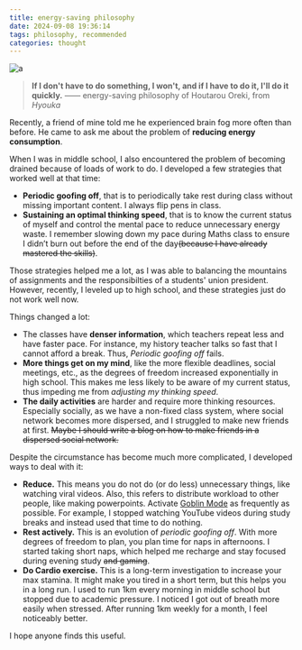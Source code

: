 ```yaml
---
title: energy-saving philosophy
date: 2024-09-08 19:36:14
tags: philosophy, recommended
categories: thought
---
```


![](<https:/blog.gu33gu.asia/_resources/Pasted image 20240908163511.png> "a")

> **If I don't have to do something, I won't, and if I have to do it, I'll do it quickly.** 
> —— energy-saving philosophy of Houtarou Oreki, from *Hyouka*

Recently, a friend of mine told me he experienced brain fog more often than before. He came to ask me about the problem of **reducing  energy consumption**.

When I was in middle school, I also encountered the problem of becoming drained because of loads of work to do. I developed a few strategies that worked well at that time:
- **Periodic goofing off**, that is to periodically take rest during class without missing important content. I always flip pens in class.
- **Sustaining an optimal thinking speed**, that is to know the current status of myself and control the mental pace to reduce unnecessary energy waste. I remember slowing down my pace during Maths class to ensure I didn’t burn out before the end of the day~~(because I have already mastered the skills)~~.

Those strategies helped me a lot, as I was able to balancing the mountains of assignments and the responsibilties of a students' union president. However, recently, I leveled up to high school, and these strategies just do not work well now.

Things changed a lot:
- The classes have **denser information**, which teachers repeat less and have faster pace. For instance, my history teacher talks so fast that I cannot afford a break. Thus, *Periodic goofing off* fails. 
- **More things get on my mind**, like the more flexible deadlines, social meetings, etc., as the degrees of freedom increased exponentially in high school. This makes me less likely to be aware of my current status, thus impeding me from *adjusting my thinking speed*. 
- **The daily activities** are harder and require more thinking resources. Especially socially, as we have a non-fixed class system, where social network becomes more dispersed, and I struggled to make new friends at first. ~~Maybe I should write a blog on how to make friends in a dispersed social network.~~

Despite the circumstance has become much more complicated, I developed ways to deal with it:

- **Reduce.** This means you do not do (or do less) unnecessary things, like watching viral videos. Also, this refers to distribute workload to other people, like making powerpoints. Activate [Goblin Mode](https://dictionary.cambridge.org/dictionary/english/goblin-mode) as frequently as possible. For example, I stopped watching YouTube videos during study breaks and instead used that time to do nothing.
- **Rest actively.** This is an evolution of *periodic goofing off*. With more degrees of freedom to plan, you plan time for naps in afternoons. I started taking short naps, which helped me recharge and stay focused during evening study ~~and gaming~~.
- **Do Cardio exercise.** This is a long-term investigation to increase your max stamina. It might make you tired in a short term, but this helps you in a long run. I used to run 1km every morning in middle school but stopped due to academic pressure. I noticed I got out of breath more easily when stressed. After running 1km weekly for a month, I feel noticeably better.

I hope anyone finds this useful.
